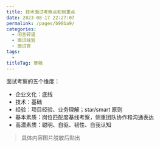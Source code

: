 ```yaml
---
title: 技术面试考察点和侧重点
date: 2023-08-17 22:27:07
permalink: /pages/b98ba9/
categories: 
  - 闲言碎语
  - 面试经验
  - 面试官
tags: 
  - 
titleTag: 草稿
---
```



面试考察的五个维度：
- 企业文化：底线
- 技术：基础
- 经验：项目经验、业务理解；star/smart 原则
- 基本素质：岗位匹配度基线考察，侧重团队协作和沟通表达
- 高潜素质：聪明、自驱、韧性、自我认知
> 具体内容图片脱敏后贴出